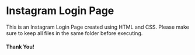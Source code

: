 
# Instagram Login Page

This is an Instagram Login Page created using HTML and CSS.
Please make sure to keep all files in the same folder before executing.

#### Thank You!



